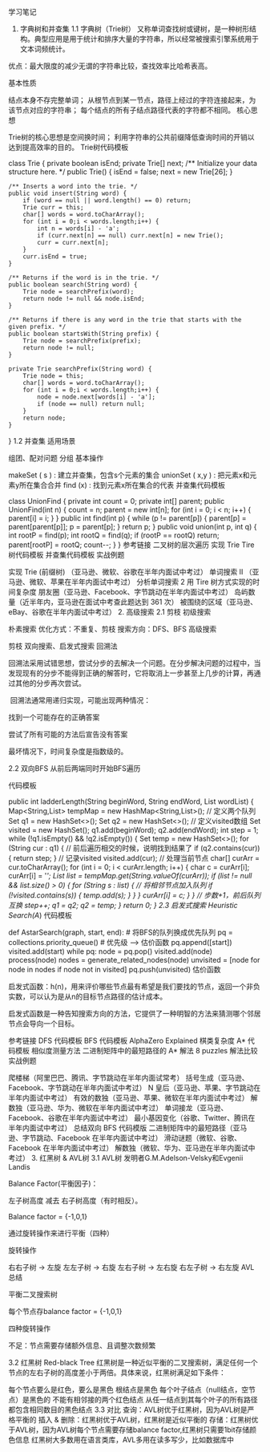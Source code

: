 学习笔记
1. 字典树和并查集
1.1 字典树（Trie树）
又称单词查找树或键树，是一种树形结构。典型应用是用于统计和排序大量的字符串，所以经常被搜索引擎系统用于文本词频统计。

优点：最大限度的减少无谓的字符串比较，查找效率比哈希表高。

基本性质

结点本身不存完整单词；
从根节点到某一节点，路径上经过的字符连接起来，为该节点对应的字符串；
每个结点的所有子结点路径代表的字符都不相同。
核心思想

Trie树的核心思想是空间换时间；
利用字符串的公共前缀降低查询时间的开销以达到提高效率的目的。
Trie树代码模板

class Trie {
    private boolean isEnd;
    private Trie[] next;
    /** Initialize your data structure here. */
    public Trie() {
        isEnd = false;
        next = new Trie[26];
    }
    
    /** Inserts a word into the trie. */
    public void insert(String word) {
        if (word == null || word.length() == 0) return;
        Trie curr = this;
        char[] words = word.toCharArray();
        for (int i = 0;i < words.length;i++) {
            int n = words[i] - 'a';
            if (curr.next[n] == null) curr.next[n] = new Trie();
            curr = curr.next[n];
        }
        curr.isEnd = true;
    }
    
    /** Returns if the word is in the trie. */
    public boolean search(String word) {
        Trie node = searchPrefix(word);
        return node != null && node.isEnd;
    }
    
    /** Returns if there is any word in the trie that starts with the given prefix. */
    public boolean startsWith(String prefix) {
        Trie node = searchPrefix(prefix);
        return node != null;
    }

    private Trie searchPrefix(String word) {
        Trie node = this;
        char[] words = word.toCharArray();
        for (int i = 0;i < words.length;i++) {
            node = node.next[words[i] - 'a'];
            if (node == null) return null;
        }
        return node;
    }
}
1.2 并查集
适用场景

组团、配对问题
分组
基本操作

makeSet ( s ) : 建立并查集，包含s个元素的集合
unionSet ( x,y ) : 把元素x和元素y所在集合合并
find (x) : 找到元素x所在集合的代表
并查集代码模板

class UnionFind {
	private int count = 0; 
	private int[] parent; 
	public UnionFind(int n) { 
		count = n; 
		parent = new int[n]; 
		for (int i = 0; i < n; i++) { 
			parent[i] = i;
		}
	} 
	public int find(int p) { 
		while (p != parent[p]) { 
			parent[p] = parent[parent[p]]; 
			p = parent[p]; 
		}
		return p; 
	}
	public void union(int p, int q) { 
		int rootP = find(p); 
		int rootQ = find(q); 
		if (rootP == rootQ) return; 
		parent[rootP] = rootQ; 
		count--;
	}
}
参考链接
二叉树的层次遍历
实现 Trie
Tire 树代码模板
并查集代码模板
实战例题

实现 Trie (前缀树) （亚马逊、微软、谷歌在半年内面试中考过）
单词搜索 II （亚马逊、微软、苹果在半年内面试中考过）
分析单词搜索 2 用 Tire 树方式实现的时间复杂度
朋友圈（亚马逊、Facebook、字节跳动在半年内面试中考过）
岛屿数量（近半年内，亚马逊在面试中考查此题达到 361 次）
被围绕的区域（亚马逊、eBay、谷歌在半年内面试中考过）
2. 高级搜索
2.1 剪枝
初级搜索

朴素搜索
优化方式：不重复、剪枝
搜索方向：DFS、BFS
高级搜索

剪枝
双向搜索、启发式搜索
回溯法

​ 回溯法采用试错思想，尝试分步的去解决一个问题。在分步解决问题的过程中，当发现现有的分步不能得到正确的解答时，它将取消上一步甚至上几步的计算，再通过其他的分步再次尝试。

​ 回溯法通常用递归实现，可能出现两种情况：

找到一个可能存在的正确答案

尝试了所有可能的方法后宣告没有答案

最坏情况下，时间复杂度是指数级的。

2.2 双向BFS
从前后两端同时开始BFS遍历

代码模板

public int ladderLength(String beginWord, String endWord, List<String> wordList) {
        Map<String,List<String>> tempMap = new HashMap<String,List<String>>();
        // 定义两个队列
        Set<String> q1 = new HashSet<>();
        Set<String> q2 = new HashSet<>();
        // 定义visited数组
        Set<String> visited = new HashSet<String>();
        q1.add(beginWord);
        q2.add(endWord);
        int step = 1;
        while (!q1.isEmpty() && !q2.isEmpty()) {
            Set<String> temp = new HashSet<>();
            for (String cur : q1) {
                // 前后遍历相交的时候，说明找到结果了
                if (q2.contains(cur)) {
                    return step;
                }
                // 记录visited
                visited.add(cur);
                // 处理当前节点
                char[] curArr = cur.toCharArray();
                for (int i = 0; i < curArr.length; i++) {
                    char c = curArr[i];
                    curArr[i] = '*';
                    List<String> list = tempMap.get(String.valueOf(curArr));
                    if (list != null && list.size() > 0) {
                        for (String s : list) {
                            // 将相邻节点加入队列
                            if (!visited.contains(s)) {
                                temp.add(s);
                            }
                        }
                    }
                    curArr[i] = c;
                }
            }
            // 步数+1，前后队列互换
            step++;
            q1 = q2;
            q2 = temp;
        }
        return 0;
    }
2.3 启发式搜索 Heuristic Search(A*)
代码模板

def AstarSearch(graph, start, end):
	# 将BFS的队列换成优先队列
	pq = collections.priority_queue() # 优先级 —> 估价函数
	pq.append([start]) 
	visited.add(start)
	while pq: 
		node = pq.pop()
		visited.add(node)
		process(node) 
		nodes = generate_related_nodes(node) 
   unvisited = [node for node in nodes if node not in visited]
		pq.push(unvisited)
估价函数

​ 启发式函数：h(n)，用来评价哪些节点最有希望是我们要找的节点，返回一个非负实数，可以认为是从n的目标节点路径的估计成本。

​ 启发式函数是一种告知搜索方向的方法，它提供了一种明智的方法来猜测哪个邻居节点会导向一个目标。

参考链接
DFS 代码模板
BFS 代码模板
AlphaZero Explained
棋类复杂度
A* 代码模板
相似度测量方法
二进制矩阵中的最短路径的 A* 解法
8 puzzles 解法比较
实战例题

爬楼梯（阿里巴巴、腾讯、字节跳动在半年内面试常考）
括号生成（亚马逊、Facebook、字节跳动在半年内面试中考过）
N 皇后（亚马逊、苹果、字节跳动在半年内面试中考过）
有效的数独（亚马逊、苹果、微软在半年内面试中考过）
解数独（亚马逊、华为、微软在半年内面试中考过）
单词接龙（亚马逊、Facebook、谷歌在半年内面试中考过）
最小基因变化（谷歌、Twitter、腾讯在半年内面试中考过）
总结双向 BFS 代码模版
二进制矩阵中的最短路径（亚马逊、字节跳动、Facebook 在半年内面试中考过）
滑动谜题（微软、谷歌、Facebook 在半年内面试中考过）
解数独（微软、华为、亚马逊在半年内面试中考过）
3. 红黑树 & AVL树
3.1 AVL树
发明者G.M.Adelson-Velsky和Evgenii Landis

Balance Factor(平衡因子)：

左子树高度 减去 右子树高度（有时相反）。

Balance factor = {-1,0,1}

通过旋转操作来进行平衡（四种）

旋转操作

右右子树 -> 左旋
左左子树 -> 右旋
左右子树 -> 左右旋
右左子树 -> 右左旋
AVL总结

平衡二叉搜索树

每个节点存balance factor = {-1,0,1}

四种旋转操作

不足：节点需要存储额外信息、且调整次数频繁

3.2 红黑树 Red-black Tree
红黑树是一种近似平衡的二叉搜索树，满足任何一个节点的左右子树的高度差小于两倍。具体来说，红黑树满足如下条件：

每个节点要么是红色，要么是黑色
根结点是黑色
每个叶子结点（null结点，空节点）是黑色的
不能有相邻接的两个红色结点
从任一结点到其每个叶子的所有路径都包含相同数目的黑色结点
3.3 对比
查询：AVL树优于红黑树，因为AVL树是严格平衡的
插入 & 删除：红黑树优于AVL树，红黑树是近似平衡的
存储：红黑树优于AVL树，因为AVL树每个节点需要存储balance factor,红黑树只需要1bit存储颜色信息
红黑树大多数用在语言类库，AVL多用在读多写少，比如数据库中